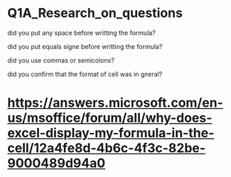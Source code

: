 # Q1A_Research_on_questions 

did you put any space before writting the formula?

did you put equals signe before writting the formula?

did you use commas or semicolons?

did you confirm that the format of cell was in gneral?
# https://answers.microsoft.com/en-us/msoffice/forum/all/why-does-excel-display-my-formula-in-the-cell/12a4fe8d-4b6c-4f3c-82be-9000489d94a0
